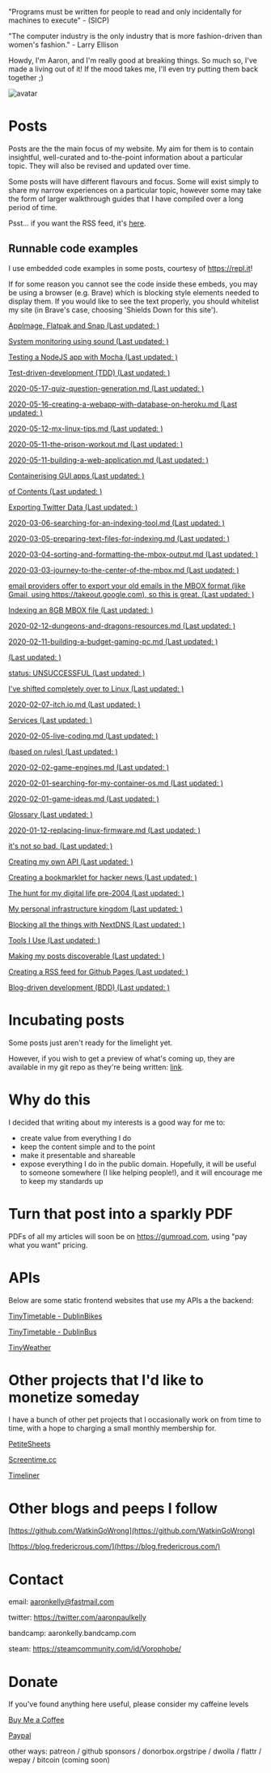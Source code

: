 "Programs must be written for people to read and only incidentally for machines
to execute" - (SICP)

 "The computer industry is the only industry that is more fashion-driven than women's fashion." - Larry Ellison

Howdy, I'm Aaron, and I'm really good at breaking things. So much so, I've made a living out of it! If the mood takes me, I'll even try putting them back together ;)

![avatar](https://avatars1.githubusercontent.com/u/29888436?s=460&u=03df457371669048031a735802c33b93d07a1f10&v=4)

# Posts

Posts are the the main focus of my website. My aim for them is to contain insightful, well-curated and to-the-point information about a particular topic. They will also be revised and updated over time.

Some posts will have different flavours and focus. Some will exist simply to  share my narrow experiences on a particular topic, however some may take the form of larger walkthrough guides that I have compiled over a long period of time.

Psst... if you want the RSS feed, it's [here](https://aaronpkelly.github.io/feed.xml).

## Runnable code examples

I use embedded code examples in some posts, courtesy of https://repl.it!

If for some reason you cannot see the code inside these embeds, you may be using a browser (e.g. Brave) which is blocking style elements needed to display them. If you would like to see the text properly, you should whitelist my site (in Brave's case, choosing 'Shields Down for this site').

[AppImage, Flatpak and Snap (Last updated: )](_posts/2020-05-28-flatpak-appimage-and-snap.md)

[System monitoring using sound (Last updated: )](_posts/2020-05-25-system-monitoring-with-sound.md)

[Testing a NodeJS app with Mocha (Last updated: )](_posts/2020-05-24-testing-a-nodejs-app-with-mocha.md)

[Test-driven-development (TDD) (Last updated: )](_posts/2020-05-24-tdd.md)

[2020-05-17-quiz-question-generation.md (Last updated: )](_posts/2020-05-17-quiz-question-generation.md)

[2020-05-16-creating-a-webapp-with-database-on-heroku.md (Last updated: )](_posts/2020-05-16-creating-a-webapp-with-database-on-heroku.md)

[2020-05-12-mx-linux-tips.md (Last updated: )](_posts/2020-05-12-mx-linux-tips.md)

[2020-05-11-the-prison-workout.md (Last updated: )](_posts/2020-05-11-the-prison-workout.md)

[2020-05-11-building-a-web-application.md (Last updated: )](_posts/2020-05-11-building-a-web-application.md)

[Containerising GUI apps (Last updated: )](_posts/2020-03-22-running-gui-apps-in-a-container.md)

[of Contents (Last updated: )](_posts/2020-03-21-docker-and-containers.md)

[Exporting Twitter Data (Last updated: )](_posts/2020-03-07-exporting-twitter-data.md)

[2020-03-06-searching-for-an-indexing-tool.md (Last updated: )](_posts/2020-03-06-searching-for-an-indexing-tool.md)

[2020-03-05-preparing-text-files-for-indexing.md (Last updated: )](_posts/2020-03-05-preparing-text-files-for-indexing.md)

[2020-03-04-sorting-and-formatting-the-mbox-output.md (Last updated: )](_posts/2020-03-04-sorting-and-formatting-the-mbox-output.md)

[2020-03-03-journey-to-the-center-of-the-mbox.md (Last updated: )](_posts/2020-03-03-journey-to-the-center-of-the-mbox.md)

[email providers offer to export your old emails in the MBOX format (like Gmail, using https://takeout.google.com), so this is great. (Last updated: )](_posts/2020-03-02-exfiltrating-data-from-cloud-services.md)

[Indexing an 8GB MBOX file (Last updated: )](_posts/2020-03-01-indexing-an-8gb-mbox-file.md)

[2020-02-12-dungeons-and-dragons-resources.md (Last updated: )](_posts/2020-02-12-dungeons-and-dragons-resources.md)

[2020-02-11-building-a-budget-gaming-pc.md (Last updated: )](_posts/2020-02-11-building-a-budget-gaming-pc.md)

[
 (Last updated: )](_posts/2020-02-10-cheat-sheets-for-printing.md)

[status: UNSUCCESSFUL (Last updated: )](_posts/2020-02-09-running-geforce-now-on-linux.md)

[I've shifted completely over to Linux (Last updated: )](_posts/2020-02-08-bringing-doom-upon-myself-with-cloud-gaming-rigs.md)

[2020-02-07-itch.io.md (Last updated: )](_posts/2020-02-07-itch.io.md)

[Services (Last updated: )](_posts/2020-02-06-linux-gaming.md)

[2020-02-05-live-coding.md (Last updated: )](_posts/2020-02-05-live-coding.md)

[(based on rules) (Last updated: )](_posts/2020-02-04-computer-music.md)

[2020-02-02-game-engines.md (Last updated: )](_posts/2020-02-02-game-engines.md)

[2020-02-01-searching-for-my-container-os.md (Last updated: )](_posts/2020-02-01-searching-for-my-container-os.md)

[2020-02-01-game-ideas.md (Last updated: )](_posts/2020-02-01-game-ideas.md)

[Glossary (Last updated: )](_posts/2020-01-31-glossary.md)

[2020-01-12-replacing-linux-firmware.md (Last updated: )](_posts/2020-01-12-replacing-linux-firmware.md)

[it's not so bad. (Last updated: )](_posts/2020-01-11-using-aws-api-gateway.md)

[Creating my own API (Last updated: )](_posts/2020-01-10-apis.md)

[Creating a bookmarklet for hacker news (Last updated: )](_posts/2020-01-09-creating-a-bookmarklet-for-hacker-news.md)

[The hunt for my digital life pre-2004 (Last updated: )](_posts/2020-01-08-the-hunt-for-my-digital-life-pre-2004.md)

[My personal infrastructure kingdom (Last updated: )](_posts/2020-01-07-my-personal-infrastructure-kingdom.md)

[Blocking all the things with NextDNS (Last updated: )](_posts/2020-01-06-blocking-all-the-things-with-nextdns.md)

[Tools I Use (Last updated: )](_posts/2020-01-05-tools-i-use-on-linux-and-windows.md)

[Making my posts discoverable (Last updated: )](_posts/2020-01-03-making-my-posts-discoverable.md)

[Creating a RSS feed for Github Pages (Last updated: )](_posts/2020-01-02-creating-a-rss-feed-for-github-pages.md)

[Blog-driven development (BDD) (Last updated: )](_posts/2020-01-01-blog-driven-development.md)


# Incubating posts

Some posts just aren't ready for the limelight yet.

However, if you wish to get a preview of what's coming up, they are available in
my git repo as they're being written: [link](https://github.com/aaronpkelly/aaronpkelly.github.io/tree/master/_posts).

# Why do this

I decided that writing about my interests is a good way for me to:

- create value from everything I do
- keep the content simple and to the point 
- make it presentable and shareable
- expose everything I do in the public domain. Hopefully, it will be useful to
someone somewhere (I like helping people!), and it will encourage me to keep my
standards up

# Turn that post into a sparkly PDF

PDFs of all my articles will soon be on https://gumroad.com, using "pay what you
want" pricing.

# APIs

Below are some static frontend websites that use my APIs a the backend:

[TinyTimetable - DublinBikes](http://app-bucket-dublin-bike-tinytimetable.s3-website-eu-west-1.amazonaws.com/)

[TinyTimetable - DublinBus](http://app-bucket-dublin-bus-tinytimetable.s3-website-eu-west-1.amazonaws.com/)

[TinyWeather](http://app-bucket-weather-dublin-tinyweather.s3-website-eu-west-1.amazonaws.com/)

# Other projects that I'd like to monetize someday

I have a bunch of other pet projects that I occasionally work on from time to
time, with a hope to charging a small monthly membership for.

[PetiteSheets](http://app-bucket-petitesheets.s3-website-eu-west-1.amazonaws.com/)

[Screentime.cc](http://screentime.cc.s3-website-eu-west-1.amazonaws.com/)

[Timeliner](http://app-timeliner.s3-website-eu-west-1.amazonaws.com/)

# Other blogs and peeps I follow

[https://github.com/WatkinGoWrong](https://github.com/WatkinGoWrong)

[https://blog.fredericrous.com/](https://blog.fredericrous.com/)

# Contact

email: aaronkelly@fastmail.com

twitter: https://twitter.com/aaronpaulkelly

bandcamp: aaronkelly.bandcamp.com

steam: https://steamcommunity.com/id/Vorophobe/

# Donate

If you've found anything here useful, please consider my caffeine levels

[Buy Me a Coffee](https://www.buymeacoffee.com/aaronkelly)

[Paypal](https://www.paypal.com/cgi-bin/webscr?cmd=_donations&business=DTJST2MAMPYQ8&currency_code=EUR&source=url)

other ways: patreon / github sponsors / donorbox.orgstripe / dwolla / flattr / wepay / bitcoin (coming soon)